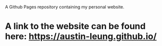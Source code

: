 A Github Pages repository containing my personal website. 

# A link to the website can be found here: https://austin-leung.github.io/
